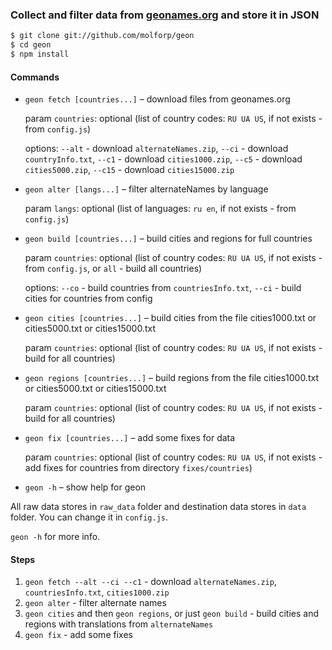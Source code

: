 ### Collect and filter data from [geonames.org](http://geonames.org/) and store it in JSON

```sh
$ git clone git://github.com/molforp/geon
$ cd geon
$ npm install
```

#### Commands
* `geon fetch [countries...]` – download files from geonames.org

    param `countries`: optional (list of country codes: `RU UA US`, if not exists - from `config.js`)

    options: `--alt` - download `alternateNames.zip`, `--ci` - download `countryInfo.txt`, `--c1` - download `cities1000.zip`, `--c5` - download `cities5000.zip`, `--c15` - download `cities15000.zip`

* `geon alter [langs...]` – filter alternateNames by language

    param `langs`: optional (list of languages: `ru en`, if not exists - from `config.js`)

* `geon build [countries...]` – build cities and regions for full countries

    param `countries`: optional (list of country codes: `RU UA US`, if not exists - from `config.js`, or `all` - build all countries)

    options: `--co` - build countries from `countriesInfo.txt`, `--ci` - build cities for countries from config

* `geon cities [countries...]` – build cities from the file cities1000.txt or cities5000.txt or cities15000.txt

    param `countries`: optional (list of country codes: `RU UA US`, if not exists - build for all countries)

* `geon regions [countries...]` – build regions from the file cities1000.txt or cities5000.txt or cities15000.txt

    param `countries`: optional (list of country codes: `RU UA US`, if not exists - build for all countries)

* `geon fix [countries...]` – add some fixes for data

    param `countries`: optional (list of country codes: `RU UA US`, if not exists - add fixes for countries from directory `fixes/countries`)

* `geon -h` – show help for geon

All raw data stores in `raw_data` folder and destination data stores in `data` folder. You can change it in `config.js`.

`geon -h` for more info.

#### Steps
1. `geon fetch --alt --ci --c1` - download `alternateNames.zip`, `countriesInfo.txt`, `cities1000.zip`
2. `geon alter` - filter alternate names
3. `geon cities` and then `geon regions`, or just `geon build` - build cities and regions with translations from `alternateNames`
4. `geon fix` - add some fixes

